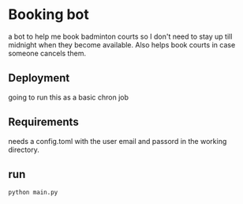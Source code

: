 # Booking bot
a bot to help me book badminton courts so I don't need to stay up till midnight when they become available.
Also helps book courts in case someone cancels them. 

## Deployment
going to run this as a basic chron job

## Requirements
needs a config.toml with the user email and passord in the working directory.

## run
```
python main.py
```
